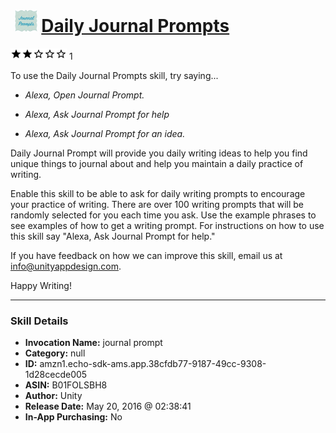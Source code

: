 # &nbsp;<img src="skill_icon" alt="Daily Journal Prompts icon" width="36"> [Daily Journal Prompts](http://alexa.amazon.com/#skills/amzn1.echo-sdk-ams.app.38cfdb77-9187-49cc-9308-1d28cecde005)
![2 stars](../../images/ic_star_black_18dp_1x.png)![2 stars](../../images/ic_star_black_18dp_1x.png)![2 stars](../../images/ic_star_border_black_18dp_1x.png)![2 stars](../../images/ic_star_border_black_18dp_1x.png)![2 stars](../../images/ic_star_border_black_18dp_1x.png) 1

To use the Daily Journal Prompts skill, try saying...

* *Alexa, Open Journal Prompt.*

* *Alexa, Ask Journal Prompt for help*

* *Alexa, Ask Journal Prompt for an idea.*

Daily Journal Prompt will provide you daily writing ideas to help you find unique things to journal about and help you maintain a daily practice of writing. 

Enable this skill to be able to ask for daily writing prompts to encourage your practice of writing. There are over 100 writing prompts that will be randomly selected for you each time you ask. Use the example phrases to see examples of how to get a writing prompt. For instructions on how to use this skill say "Alexa, Ask Journal Prompt for help."

If you have feedback on how we can improve this skill, email us at info@unityappdesign.com.

Happy Writing!

***

### Skill Details

* **Invocation Name:** journal prompt
* **Category:** null
* **ID:** amzn1.echo-sdk-ams.app.38cfdb77-9187-49cc-9308-1d28cecde005
* **ASIN:** B01FOLSBH8
* **Author:** Unity
* **Release Date:** May 20, 2016 @ 02:38:41
* **In-App Purchasing:** No
